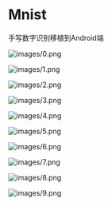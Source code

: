 # Mnist
手写数字识别移植到Android端

![images/0.png]()

![images/1.png]()

![images/2.png]()

![images/3.png]()

![images/4.png]()

![images/5.png]()

![images/6.png]()

![images/7.png]()

![images/8.png]()

![images/9.png]()